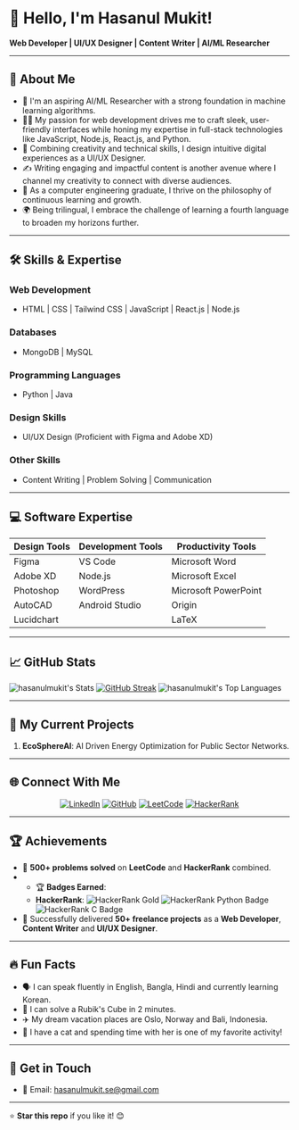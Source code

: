 # 👋 Hello, I'm Hasanul Mukit!  
**Web Developer | UI/UX Designer | Content Writer | AI/ML Researcher**

---

## 🌟 About Me  
- 🧠 I'm an aspiring AI/ML Researcher with a strong foundation in machine learning algorithms.
- 👨‍💻 My passion for web development drives me to craft sleek, user-friendly interfaces while honing my expertise in full-stack technologies like JavaScript, Node.js, React.js, and Python.
- 🎨 Combining creativity and technical skills, I design intuitive digital experiences as a UI/UX Designer.
- ✍️ Writing engaging and impactful content is another avenue where I channel my creativity to connect with diverse audiences.
- 📘 As a computer engineering graduate, I thrive on the philosophy of continuous learning and growth.
- 🌍 Being trilingual, I embrace the challenge of learning a fourth language to broaden my horizons further.

---

## 🛠️ Skills & Expertise  
### **Web Development**  
- HTML | CSS | Tailwind CSS | JavaScript | React.js | Node.js  
### **Databases**  
- MongoDB | MySQL  
### **Programming Languages**  
- Python | Java  
### **Design Skills**  
- UI/UX Design (Proficient with Figma and Adobe XD)  
### **Other Skills**  
- Content Writing | Problem Solving | Communication  

---

## 💻 Software Expertise  
| **Design Tools**   | **Development Tools** | **Productivity Tools**  |  
| ------------------- | --------------------- | ----------------------- |  
| Figma              | VS Code               | Microsoft Word          |  
| Adobe XD           | Node.js               | Microsoft Excel         |  
| Photoshop          | WordPress             | Microsoft PowerPoint    |  
| AutoCAD            | Android Studio        | Origin                  |  
| Lucidchart         |                       | LaTeX                   |  

---

## 📈 GitHub Stats  
![hasanulmukit's Stats](https://github-readme-stats.vercel.app/api?username=hasanulmukit&theme=ayu-mirage&show_icons=true&hide_border=true&count_private=false)
[![GitHub Streak](https://github-readme-streak-stats-ten-delta.vercel.app?user=hasanulmukit&theme=dark)](https://git.io/streak-stats)
![hasanulmukit's Top Languages](https://github-readme-stats.vercel.app/api/top-langs/?username=hasanulmukit&theme=ayu-mirage&show_icons=true&hide_border=true&layout=compact)

---

## 🌱 My Current Projects  
1. **EcoSphereAI**: AI Driven Energy Optimization for Public Sector Networks.  

---

## 🌐 Connect With Me  
<p align="center">
  <a href="https://www.linkedin.com/in/hasanul-mukit-b7a00117b/"><img src="https://img.shields.io/badge/-LinkedIn-blue?style=for-the-badge&logo=Linkedin&logoColor=white" alt="LinkedIn"></a>
  <a href="https://github.com/hasanulmukit"><img src="https://img.shields.io/badge/-GitHub-333?style=for-the-badge&logo=github&logoColor=white" alt="GitHub"></a>
  <a href="https://leetcode.com/u/hmukit/"><img src="https://img.shields.io/badge/-LeetCode-orange?style=for-the-badge&logo=LeetCode&logoColor=white" alt="LeetCode"></a>
  <a href="https://www.hackerrank.com/profile/hmukit_gub"><img src="https://img.shields.io/badge/-HackerRank-green?style=for-the-badge&logo=HackerRank&logoColor=white" alt="HackerRank"></a>
</p>

---

## 🏆 Achievements  
- 🏅 **500+ problems solved** on **LeetCode** and **HackerRank** combined.
- - 🏆 **Badges Earned**:  
  - **HackerRank**: <img src="https://img.shields.io/badge/Problem%20Solving-Gold-yellow?style=flat-square" alt="HackerRank Gold"> <img src="https://img.shields.io/badge/Python-Gold-yellow?style=flat-square" alt="HackerRank Python Badge"> <img src="https://img.shields.io/badge/C-Gold-yellow?style=flat-square" alt="HackerRank C Badge"> 
- 📝 Successfully delivered **50+ freelance projects** as a **Web Developer**, **Content Writer** and **UI/UX Designer**.

---

## 🔥 Fun Facts  
- 🗣️ I can speak fluently in English, Bangla, Hindi and currently learning Korean.
- 🧩 I can solve a Rubik's Cube in 2 minutes.
- ✈️ My dream vacation places are Oslo, Norway and Bali, Indonesia.
- 🐾 I have a cat and spending time with her is one of my favorite activity!  

---

## 📨 Get in Touch  
- 📧 Email: hasanulmukit.se@gmail.com  

---

⭐️ **Star this repo** if you like it! 😊

